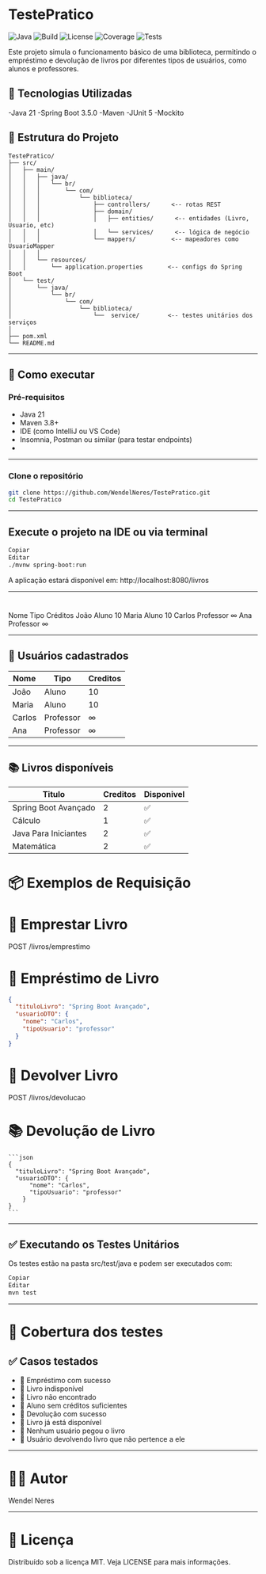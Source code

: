 # TestePratico

![Java](https://img.shields.io/badge/Java-21-blue.svg)
![Build](https://img.shields.io/badge/build-passing-brightgreen.svg)
![License](https://img.shields.io/badge/license-MIT-blue.svg)
![Coverage](https://img.shields.io/badge/coverage-100%25-success.svg)
![Tests](https://img.shields.io/badge/tests-passing-brightgreen.svg)

Este projeto simula o funcionamento básico de uma biblioteca, permitindo o empréstimo e devolução de livros por diferentes tipos de usuários, como alunos e professores.

## 🚀 Tecnologias Utilizadas

-Java 21
-Spring Boot 3.5.0
-Maven
-JUnit 5
-Mockito

## 📁 Estrutura do Projeto

```pgsql
TestePratico/
├── src/
│   ├── main/
│   │   ├── java/
│   │   │   └── br/
│   │   │       └── com/
│   │   │           └── biblioteca/
│   │   │               ├── controllers/      <-- rotas REST
│   │   │               ├── domain/
│   │   │               │   ├── entities/      <-- entidades (Livro, Usuario, etc)
│   │   │               │   └── services/      <-- lógica de negócio
│   │   │               └── mappers/          <-- mapeadores como UsuarioMapper
│   │   │               
│   │   └── resources/
│   │       └── application.properties       <-- configs do Spring Boot
│   └── test/
│       └── java/
│           └── br/
│               └── com/
│                   └── biblioteca/
│                       └──  service/        <-- testes unitários dos serviços
│                       
├── pom.xml
└── README.md

```
---

## 🚀 Como executar

### Pré-requisitos

- Java 21
- Maven 3.8+
- IDE (como IntelliJ ou VS Code)
- Insomnia, Postman ou similar (para testar endpoints)
- 
---

### Clone o repositório

```bash
git clone https://github.com/WendelNeres/TestePratico.git
cd TestePratico
```
---
## Execute o projeto na IDE ou via terminal
```bash
Copiar
Editar
./mvnw spring-boot:run
```
A aplicação estará disponível em: http://localhost:8080/livros

---

# 
Nome	Tipo	Créditos
João	Aluno	10
Maria	Aluno	10
Carlos	Professor	∞
Ana	Professor	∞

---

## 👤 Usuários cadastrados

| Nome   | Tipo  | Creditos |
|--------|-------|--------- |
| João   | Aluno |   10     |
| Maria  | Aluno |   10     |
| Carlos   | Professor|   ∞     |
| Ana   |Professor |   ∞      |



---

## 📚 Livros disponíveis

| Titulo   | Creditos  | Disponivel |
|--------|-------|--------- |
| Spring Boot Avançado  | 2 |   ✅    |
| Cálculo  | 1 |   ✅     |
| Java Para Iniciantes   | 2|   ✅    |
| Matemática   |2 |   ✅      |




# 📦 Exemplos de Requisição

  # 📘 Emprestar Livro
  POST /livros/emprestimo
  
  # 🔄 Empréstimo de Livro
  ```json 
  {
    "tituloLivro": "Spring Boot Avançado",
    "usuarioDTO": {
      "nome": "Carlos",
      "tipoUsuario": "professor"
    }
  }
  
```
  
  # 📗 Devolver Livro
  POST /livros/devolucao

  # 📚 Devolução de Livro
    ```json
    {
      "tituloLivro": "Spring Boot Avançado",
      "usuarioDTO": {
          "nome": "Carlos",
          "tipoUsuario": "professor"
        }
    }
    ```
---
## ✅ Executando os Testes Unitários

Os testes estão na pasta src/test/java e podem ser executados com:

```bash
Copiar
Editar
mvn test
```
---
# 🧪 Cobertura dos testes

## ✅ Casos testados

- 🔹 Empréstimo com sucesso
- 🔹 Livro indisponível
- 🔹 Livro não encontrado
- 🔹 Aluno sem créditos suficientes
- 🔹 Devolução com sucesso
- 🔹 Livro já está disponível
- 🔹 Nenhum usuário pegou o livro
- 🔹 Usuário devolvendo livro que não pertence a ele

---
# 🧑‍💻 Autor
Wendel Neres

---
# 📄 Licença
Distribuído sob a licença MIT. Veja LICENSE para mais informações.
